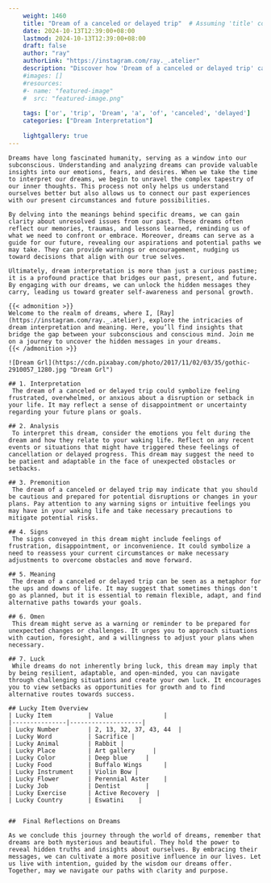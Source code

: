 ```yaml
---
    weight: 1460
    title: "Dream of a canceled or delayed trip"  # Assuming 'title' column exists
    date: 2024-10-13T12:39:00+08:00
    lastmod: 2024-10-13T12:39:00+08:00
    draft: false
    author: "ray"
    authorLink: "https://instagram.com/ray._.atelier"
    description: "Discover how 'Dream of a canceled or delayed trip' can interpret your future and uncover its significant meanings in your life."
    #images: []
    #resources:
    #- name: "featured-image"
    #  src: "featured-image.png"
    
    tags: ['or', 'trip', 'Dream', 'a', 'of', 'canceled', 'delayed']
    categories: ["Dream Interpretation"]
    
    lightgallery: true
---
```

    
    Dreams have long fascinated humanity, serving as a window into our subconscious. Understanding and analyzing dreams can provide valuable insights into our emotions, fears, and desires. When we take the time to interpret our dreams, we begin to unravel the complex tapestry of our inner thoughts. This process not only helps us understand ourselves better but also allows us to connect our past experiences with our present circumstances and future possibilities.
    
    By delving into the meanings behind specific dreams, we can gain clarity about unresolved issues from our past. These dreams often reflect our memories, traumas, and lessons learned, reminding us of what we need to confront or embrace. Moreover, dreams can serve as a guide for our future, revealing our aspirations and potential paths we may take. They can provide warnings or encouragement, nudging us toward decisions that align with our true selves.
    
    Ultimately, dream interpretation is more than just a curious pastime; it is a profound practice that bridges our past, present, and future. By engaging with our dreams, we can unlock the hidden messages they carry, leading us toward greater self-awareness and personal growth.
    
    {{< admonition >}}
    Welcome to the realm of dreams, where I, [Ray](https://instagram.com/ray._.atelier), explore the intricacies of dream interpretation and meaning. Here, you’ll find insights that bridge the gap between your subconscious and conscious mind. Join me on a journey to uncover the hidden messages in your dreams.
    {{< /admonition >}}
    
    ![Dream Grl](https://cdn.pixabay.com/photo/2017/11/02/03/35/gothic-2910057_1280.jpg "Dream Grl")
    
    ## 1. Interpretation
     The dream of a canceled or delayed trip could symbolize feeling frustrated, overwhelmed, or anxious about a disruption or setback in your life. It may reflect a sense of disappointment or uncertainty regarding your future plans or goals.
    
    ## 2. Analysis
     To interpret this dream, consider the emotions you felt during the dream and how they relate to your waking life. Reflect on any recent events or situations that might have triggered these feelings of cancellation or delayed progress. This dream may suggest the need to be patient and adaptable in the face of unexpected obstacles or setbacks.
    
    ## 3. Premonition
     The dream of a canceled or delayed trip may indicate that you should be cautious and prepared for potential disruptions or changes in your plans. Pay attention to any warning signs or intuitive feelings you may have in your waking life and take necessary precautions to mitigate potential risks.
    
    ## 4. Signs
     The signs conveyed in this dream might include feelings of frustration, disappointment, or inconvenience. It could symbolize a need to reassess your current circumstances or make necessary adjustments to overcome obstacles and move forward.
    
    ## 5. Meaning
     The dream of a canceled or delayed trip can be seen as a metaphor for the ups and downs of life. It may suggest that sometimes things don't go as planned, but it is essential to remain flexible, adapt, and find alternative paths towards your goals.
    
    ## 6. Omen
     This dream might serve as a warning or reminder to be prepared for unexpected changes or challenges. It urges you to approach situations with caution, foresight, and a willingness to adjust your plans when necessary.
    
    ## 7. Luck
     While dreams do not inherently bring luck, this dream may imply that by being resilient, adaptable, and open-minded, you can navigate through challenging situations and create your own luck. It encourages you to view setbacks as opportunities for growth and to find alternative routes towards success.
    
    ## Lucky Item Overview
    | Lucky Item          | Value              |
    |---------------|--------------------|
    | Lucky Number        | 2, 13, 32, 37, 43, 44  |
    | Lucky Word          | Sacrifice |
    | Lucky Animal        | Rabbit |
    | Lucky Place         | Art gallery     |
    | Lucky Color         | Deep blue     |
    | Lucky Food          | Buffalo Wings      |
    | Lucky Instrument    | Violin Bow |
    | Lucky Flower        | Perennial Aster    |
    | Lucky Job           | Dentist       |
    | Lucky Exercise      | Active Recovery  |
    | Lucky Country       | Eswatini    |
    
    
    ##  Final Reflections on Dreams
    
    As we conclude this journey through the world of dreams, remember that dreams are both mysterious and beautiful. They hold the power to reveal hidden truths and insights about ourselves. By embracing their messages, we can cultivate a more positive influence in our lives. Let us live with intention, guided by the wisdom our dreams offer. Together, may we navigate our paths with clarity and purpose.
    